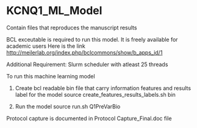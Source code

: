 # KCNQ1_ML_Model
Contain files that reproduces the manuscript results

BCL exceutable is required to run this model. It is freely available for academic users
Here is the link http://meilerlab.org/index.php/bclcommons/show/b_apps_id/1

Additional Requirement: 
Slurm scheduler with atleast 25 threads

To run this machine learning model

1) Create bcl readable bin file that carry information features and results label for the model
	source create_features_results_labels.sh bin
  
2) Run the model
	source run.sh Q1PreVarBio

Protocol capture is documented in Protocol Capture_Final.doc file
